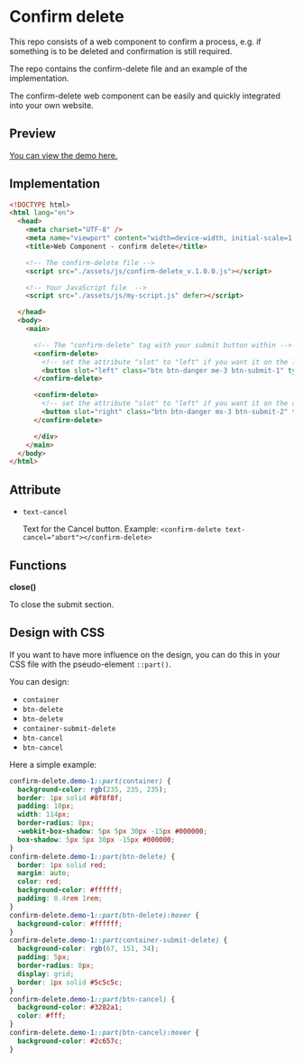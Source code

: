 # Confirm delete

This repo consists of a web component to confirm a process, e.g. if something is to be deleted and confirmation is still required.

The repo contains the confirm-delete file and an example of the implementation.

The confirm-delete web component can be easily and quickly integrated into your own website.

## Preview

[You can view the demo here.](https://confirm-delete.frissbee.de)

## Implementation

```html
<!DOCTYPE html>
<html lang="en">
  <head>
    <meta charset="UTF-8" />
    <meta name="viewport" content="width=device-width, initial-scale=1.0" />
    <title>Web Component - confirm delete</title>

    <!-- The confirm-delete file -->
    <script src="./assets/js/confirm-delete_v.1.0.0.js"></script>

    <!-- Your JavaScript file  -->
    <script src="./assets/js/my-script.js" defer></script>

  </head>
  <body>
    <main>

      <!-- The "confirm-delete" tag with your submit button within -->
      <confirm-delete>
        <!-- set the attribute "slot" to "left" if you want it on the left-hand side -->
        <button slot="left" class="btn btn-danger me-3 btn-submit-1" type="submit" value="submit button one">delete</button>
      </confirm-delete>

      <confirm-delete>
        <!-- set the attribute "slot" to "left" if you want it on the right-hand side -->
        <button slot="right" class="btn btn-danger ms-3 btn-submit-2" type="submit" value="submit button two">delete</button>
      </confirm-delete>

      </div>
    </main>
  </body>
</html>

```

## Attribute

- `text-cancel`

  Text for the Cancel button. Example: `<confirm-delete text-cancel="abort"></confirm-delete>`

## Functions

**close()**

To close the submit section.

## Design with CSS

If you want to have more influence on the design, you can do this in your CSS file with the pseudo-element `::part()`.

You can design:

- `container`
- `btn-delete`
- `btn-delete`
- `container-submit-delete`
- `btn-cancel`
- `btn-cancel`

Here a simple example:

```css
confirm-delete.demo-1::part(container) {
  background-color: rgb(235, 235, 235);
  border: 1px solid #8f8f8f;
  padding: 10px;
  width: 114px;
  border-radius: 8px;
  -webkit-box-shadow: 5px 5px 30px -15px #000000;
  box-shadow: 5px 5px 30px -15px #000000;
}
confirm-delete.demo-1::part(btn-delete) {
  border: 1px solid red;
  margin: auto;
  color: red;
  background-color: #ffffff;
  padding: 0.4rem 1rem;
}
confirm-delete.demo-1::part(btn-delete):hover {
  background-color: #ffffff;
}
confirm-delete.demo-1::part(container-submit-delete) {
  background-color: rgb(67, 151, 34);
  padding: 5px;
  border-radius: 8px;
  display: grid;
  border: 1px solid #5c5c5c;
}
confirm-delete.demo-1::part(btn-cancel) {
  background-color: #3282a1;
  color: #fff;
}
confirm-delete.demo-1::part(btn-cancel):hover {
  background-color: #2c657c;
}
```
